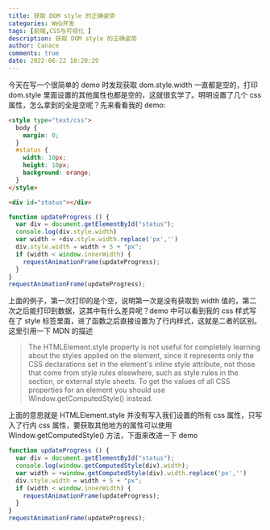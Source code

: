 ```yaml
---
title: 获取 DOM style 的正确姿势
categories: Web开发
tags: [前端,CSS与可视化 ]
description: 获取 DOM style 的正确姿势
author: Canace
comments: true
date: 2022-06-22 10:20:29
---
```

今天在写一个很简单的 demo 时发现获取 dom.style.width 一直都是空的，打印 dom.style 里面设置的其他属性也都是空的，这就很玄学了。明明设置了几个 css 属性，怎么拿到的全是空呢？先来看看我的 demo:

```html
<style type="text/css">
  body {
    margin: 0;
  }
  #status {
    width: 10px;
    height: 10px;
    background: orange;
  }
</style>

<div id="status"></div>
```

```js
function updateProgress () {
  var div = document.getElementById("status");
  console.log(div.style.width)
  var width = +div.style.width.replace('px','')
  div.style.width = width + 5 + "px";
  if (width < window.innerWidth) {
    requestAnimationFrame(updateProgress);
  }
}
requestAnimationFrame(updateProgress);
```

上面的例子，第一次打印的是个空，说明第一次是没有获取到 width 值的，第二次之后能打印到数据，这其中有什么差异呢？demo 中可以看到我的 css 样式写在了 style 标签里面，进了函数之后直接设置为了行内样式，这就是二者的区别。这里引用一下 MDN 的描述

> The HTMLElement.style property is not useful for completely learning about the styles applied on the element, since it represents only the CSS declarations set in the element's inline style attribute, not those that come from style rules elsewhere, such as style rules in the section, or external style sheets. To get the values of all CSS properties for an element you should use Window.getComputedStyle() instead.

上面的意思就是 HTMLElement.style 并没有写入我们设置的所有 css 属性，只写入了行内 css 属性，要获取其他地方的属性可以使用 Window.getComputedStyle() 方法，下面来改进一下 demo

```js
function updateProgress () {
  var div = document.getElementById("status");
  console.log(window.getComputedStyle(div).width);
  var width = +window.getComputedStyle(div).width.replace('px','')
  div.style.width = width + 5 + "px";
  if (width < window.innerWidth) {
    requestAnimationFrame(updateProgress);
  }
}
requestAnimationFrame(updateProgress);
```